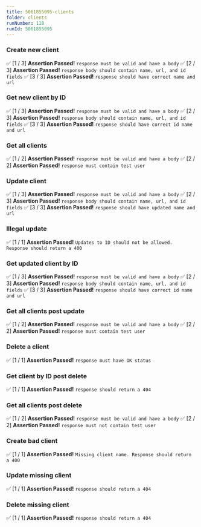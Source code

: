 ```yaml
---
title: 5061855095-clients
folder: clients
runNumber: 118
runId: 5061855095
---
```



### Create new client
✅ [1 / 3] **Assertion Passed!** `response must be valid and have a body`
✅ [2 / 3] **Assertion Passed!** `response body should contain name, url, and id fields`
✅ [3 / 3] **Assertion Passed!** `response should have correct name and url`


### Get new client by ID
✅ [1 / 3] **Assertion Passed!** `response must be valid and have a body`
✅ [2 / 3] **Assertion Passed!** `response body should contain name, url, and id fields`
✅ [3 / 3] **Assertion Passed!** `response should have correct id name and url`


### Get all clients
✅ [1 / 2] **Assertion Passed!** `response must be valid and have a body`
✅ [2 / 2] **Assertion Passed!** `response must contain test user`


### Update client
✅ [1 / 3] **Assertion Passed!** `response must be valid and have a body`
✅ [2 / 3] **Assertion Passed!** `response body should contain name, url, and id fields`
✅ [3 / 3] **Assertion Passed!** `response should have updated name and url`


### Illegal update
✅ [1 / 1] **Assertion Passed!** `Updates to ID should not be allowed. Response should return a 400`


### Get updated client by ID
✅ [1 / 3] **Assertion Passed!** `response must be valid and have a body`
✅ [2 / 3] **Assertion Passed!** `response body should contain name, url, and id fields`
✅ [3 / 3] **Assertion Passed!** `response should have correct id name and url`


### Get all clients post update
✅ [1 / 2] **Assertion Passed!** `response must be valid and have a body`
✅ [2 / 2] **Assertion Passed!** `response must contain test user`


### Delete a client
✅ [1 / 1] **Assertion Passed!** `response must have OK status`


### Get client by ID post delete
✅ [1 / 1] **Assertion Passed!** `response should return a 404`


### Get all clients post delete
✅ [1 / 2] **Assertion Passed!** `response must be valid and have a body`
✅ [2 / 2] **Assertion Passed!** `response must not contain test user`


### Create bad client
✅ [1 / 1] **Assertion Passed!** `Missing client name. Response should return a 400`


### Update missing client
✅ [1 / 1] **Assertion Passed!** `response should return a 404`


### Delete missing client
✅ [1 / 1] **Assertion Passed!** `response should return a 404`